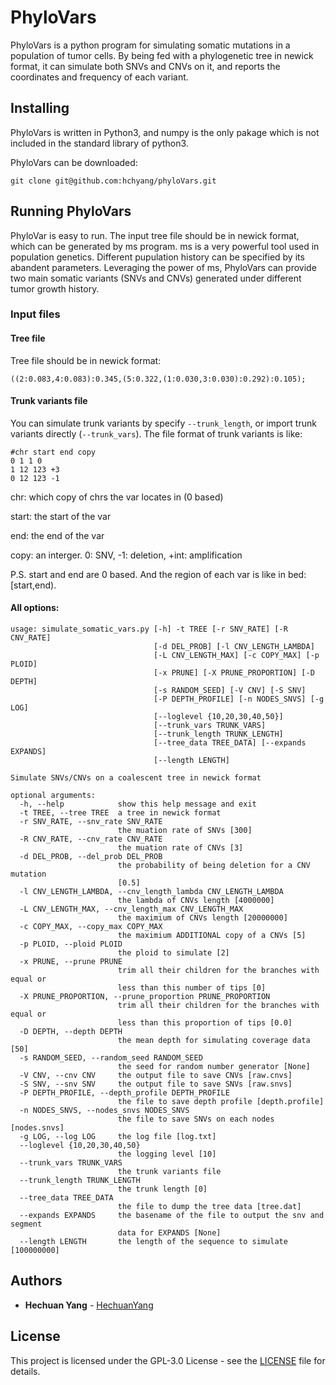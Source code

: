 # PhyloVars

PhyloVars is a python program for simulating somatic mutations in a population of tumor cells. By being fed with a phylogenetic tree in newick format, it can simulate both SNVs and CNVs on it, and reports the coordinates and frequency of each variant.

## Installing

PhyloVars is written in Python3, and numpy is the only pakage which is not included in the standard library of python3.

PhyloVars can be downloaded:

    git clone git@github.com:hchyang/phyloVars.git

## Running PhyloVars

PhyloVar is easy to run. The input tree file should be in newick format, which can be generated by ms program. ms is a very powerful tool used in population genetics. Different pupulation history can be specified by its abandent parameters. Leveraging the power of ms, PhyloVars can provide two main somatic variants (SNVs and CNVs) generated under different tumor growth history.

### Input files

#### Tree file

Tree file should be in newick format:

    ((2:0.083,4:0.083):0.345,(5:0.322,(1:0.030,3:0.030):0.292):0.105);

#### Trunk variants file

You can simulate trunk variants by specify `--trunk_length`, or import trunk variants directly (`--trunk_vars`).
The file format of trunk variants is like:
    
    #chr start end copy
    0 1 1 0
    1 12 123 +3
    0 12 123 -1

chr:    which copy of chrs the var locates in (0 based)

start:  the start of the var

end:    the end of the var

copy:   an interger. 0: SNV, -1: deletion, +int: amplification

P.S. start and end are 0 based. And the region of each var is like in bed: [start,end).


#### All options:

    usage: simulate_somatic_vars.py [-h] -t TREE [-r SNV_RATE] [-R CNV_RATE]
                                    [-d DEL_PROB] [-l CNV_LENGTH_LAMBDA]
                                    [-L CNV_LENGTH_MAX] [-c COPY_MAX] [-p PLOID]
                                    [-x PRUNE] [-X PRUNE_PROPORTION] [-D DEPTH]
                                    [-s RANDOM_SEED] [-V CNV] [-S SNV]
                                    [-P DEPTH_PROFILE] [-n NODES_SNVS] [-g LOG]
                                    [--loglevel {10,20,30,40,50}]
                                    [--trunk_vars TRUNK_VARS]
                                    [--trunk_length TRUNK_LENGTH]
                                    [--tree_data TREE_DATA] [--expands EXPANDS]
                                    [--length LENGTH]
    
    Simulate SNVs/CNVs on a coalescent tree in newick format
    
    optional arguments:
      -h, --help            show this help message and exit
      -t TREE, --tree TREE  a tree in newick format
      -r SNV_RATE, --snv_rate SNV_RATE
                            the muation rate of SNVs [300]
      -R CNV_RATE, --cnv_rate CNV_RATE
                            the muation rate of CNVs [3]
      -d DEL_PROB, --del_prob DEL_PROB
                            the probability of being deletion for a CNV mutation
                            [0.5]
      -l CNV_LENGTH_LAMBDA, --cnv_length_lambda CNV_LENGTH_LAMBDA
                            the lambda of CNVs length [4000000]
      -L CNV_LENGTH_MAX, --cnv_length_max CNV_LENGTH_MAX
                            the maximium of CNVs length [20000000]
      -c COPY_MAX, --copy_max COPY_MAX
                            the maximium ADDITIONAL copy of a CNVs [5]
      -p PLOID, --ploid PLOID
                            the ploid to simulate [2]
      -x PRUNE, --prune PRUNE
                            trim all their children for the branches with equal or
                            less than this number of tips [0]
      -X PRUNE_PROPORTION, --prune_proportion PRUNE_PROPORTION
                            trim all their children for the branches with equal or
                            less than this proportion of tips [0.0]
      -D DEPTH, --depth DEPTH
                            the mean depth for simulating coverage data [50]
      -s RANDOM_SEED, --random_seed RANDOM_SEED
                            the seed for random number generator [None]
      -V CNV, --cnv CNV     the output file to save CNVs [raw.cnvs]
      -S SNV, --snv SNV     the output file to save SNVs [raw.snvs]
      -P DEPTH_PROFILE, --depth_profile DEPTH_PROFILE
                            the file to save depth profile [depth.profile]
      -n NODES_SNVS, --nodes_snvs NODES_SNVS
                            the file to save SNVs on each nodes [nodes.snvs]
      -g LOG, --log LOG     the log file [log.txt]
      --loglevel {10,20,30,40,50}
                            the logging level [10]
      --trunk_vars TRUNK_VARS
                            the trunk variants file
      --trunk_length TRUNK_LENGTH
                            the trunk length [0]
      --tree_data TREE_DATA
                            the file to dump the tree data [tree.dat]
      --expands EXPANDS     the basename of the file to output the snv and segment
                            data for EXPANDS [None]
      --length LENGTH       the length of the sequence to simulate [100000000]


## Authors

* **Hechuan Yang** - [HechuanYang](https://github.com/hchyang)

## License

This project is licensed under the GPL-3.0 License - see the [LICENSE](LICENSE) file for details.
